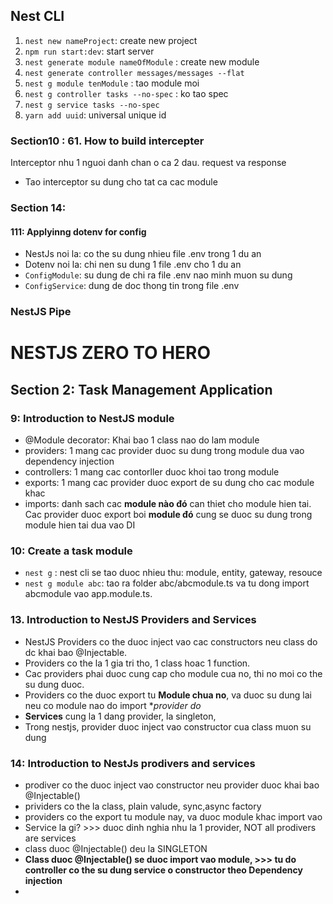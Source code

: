 ## Nest CLI

1. `nest new nameProject`: create new project
2. `npm run start:dev`: start server 
3. `nest generate module nameOfModule` : create new module
4. `nest generate controller messages/messages --flat`
5. `nest g module tenModule` : tao module moi
6. `nest g controller tasks --no-spec` : ko tao spec
7. `nest g service tasks --no-spec`
8. `yarn add uuid`: universal unique id

### Section10 : 61. How to build intercepter
Interceptor nhu 1 nguoi danh chan o ca 2 dau. request va response
- Tao interceptor su dung cho tat ca cac module

### Section 14:
#### 111: Applyinng dotenv for config
- NestJs noi la: co the su dung nhieu file .env trong 1 du an
- Dotenv noi la: chi nen su dung 1 file .env cho 1 du an
- `ConfigModule`: su dung de chi ra file .env nao minh muon su dung
- `ConfigService`: dung de doc thong tin trong file .env

### NestJS Pipe

# NESTJS ZERO TO HERO
## Section 2: Task Management Application
### 9: Introduction to NestJS module
 - @Module decorator: Khai bao 1 class nao do lam module
 - providers: 1 mang cac provider duoc su dung trong module dua vao dependency injection
 - controllers: 1 mang cac contorller duoc khoi tao trong module
 - exports: 1 mang cac provider duoc export de su dung cho cac module khac
 - imports: danh sach cac **module nào đó** can thiet cho module hien tai. Cac provider duoc export boi **module đó** cung se duoc su dung trong module hien tai dua vao DI

### 10: Create a task module
 - `nest g` : nest cli se tao duoc nhieu thu: module, entity, gateway, resouce
 - `nest g module abc`: tao ra folder abc/abcmodule.ts va tu dong import abcmodule vao app.module.ts.

### 13. Introduction to NestJS Providers and Services
 - NestJS Providers co the duoc inject vao cac constructors neu class do dc khai bao @Injectable.
 - Providers co the la 1 gia tri tho, 1 class hoac 1 function.
 - Cac providers phai duoc cung cap cho module cua no, thi no moi co the su dung duoc.
 - Providers co the duoc export tu **Module chua no**, va duoc su dung lai neu co module nao do import **provider do*
 - **Services** cung la 1 dang provider, la singleton, 
 - Trong nestjs, provider duoc inject vao constructor cua class muon su dung

### 14: Introduction to NestJs prodivers and services
- prodiver co the duoc inject vao constructor neu provider duoc khai bao @Injectable()
- prividers co the la class, plain valude, sync,async factory
- providers co the export tu module nay, va duoc module khac import vao
- Service la gi? >>> duoc dinh nghia nhu la 1 provider, NOT all prodivers are services
- class duoc @Injectable() deu la SINGLETON
- **Class duoc @Injectable() se duoc import vao module, >>> tu do controller co the su dung service o constructor theo Dependency injection**
- 


